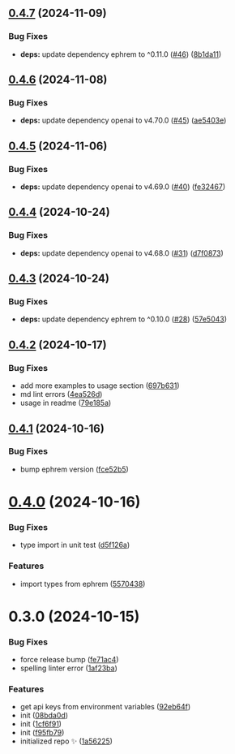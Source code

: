 ## [0.4.7](https://github.com/stevin-wilson/ephrem-ai/compare/0.4.6...0.4.7) (2024-11-09)

### Bug Fixes

- **deps:** update dependency ephrem to ^0.11.0 ([#46](https://github.com/stevin-wilson/ephrem-ai/issues/46)) ([8b1da11](https://github.com/stevin-wilson/ephrem-ai/commit/8b1da111159206a21a3e5e416debc33ec49b6610))

## [0.4.6](https://github.com/stevin-wilson/ephrem-ai/compare/0.4.5...0.4.6) (2024-11-08)

### Bug Fixes

- **deps:** update dependency openai to v4.70.0 ([#45](https://github.com/stevin-wilson/ephrem-ai/issues/45)) ([ae5403e](https://github.com/stevin-wilson/ephrem-ai/commit/ae5403e6675a61d39cf334837f0b2d71cb380e2b))

## [0.4.5](https://github.com/stevin-wilson/ephrem-ai/compare/0.4.4...0.4.5) (2024-11-06)

### Bug Fixes

- **deps:** update dependency openai to v4.69.0 ([#40](https://github.com/stevin-wilson/ephrem-ai/issues/40)) ([fe32467](https://github.com/stevin-wilson/ephrem-ai/commit/fe32467f2bf9229034798708eea350c204dd5e2c))

## [0.4.4](https://github.com/stevin-wilson/ephrem-ai/compare/0.4.3...0.4.4) (2024-10-24)

### Bug Fixes

- **deps:** update dependency openai to v4.68.0 ([#31](https://github.com/stevin-wilson/ephrem-ai/issues/31)) ([d7f0873](https://github.com/stevin-wilson/ephrem-ai/commit/d7f0873c0f907e8ae45bb697a0a7a35445040ea8))

## [0.4.3](https://github.com/stevin-wilson/ephrem-ai/compare/0.4.2...0.4.3) (2024-10-24)

### Bug Fixes

- **deps:** update dependency ephrem to ^0.10.0 ([#28](https://github.com/stevin-wilson/ephrem-ai/issues/28)) ([57e5043](https://github.com/stevin-wilson/ephrem-ai/commit/57e50435bfe4862d67b7f62a814c6318f463380e))

## [0.4.2](https://github.com/stevin-wilson/ephrem-ai/compare/0.4.1...0.4.2) (2024-10-17)

### Bug Fixes

- add more examples to usage section ([697b631](https://github.com/stevin-wilson/ephrem-ai/commit/697b6315db76935100b3e227a30f17d1d7154e58))
- md lint errors ([4ea526d](https://github.com/stevin-wilson/ephrem-ai/commit/4ea526d75637cabce11db5ad5261c5b63eea43c1))
- usage in readme ([79e185a](https://github.com/stevin-wilson/ephrem-ai/commit/79e185a0eb25ebe4bd792ad0f3012052ec5c30ef))

## [0.4.1](https://github.com/stevin-wilson/ephrem-ai/compare/0.4.0...0.4.1) (2024-10-16)

### Bug Fixes

- bump ephrem version ([fce52b5](https://github.com/stevin-wilson/ephrem-ai/commit/fce52b567ebfa4e7cc5a0ab528c0ec3b888e0d97))

# [0.4.0](https://github.com/stevin-wilson/ephrem-ai/compare/0.3.0...0.4.0) (2024-10-16)

### Bug Fixes

- type import in unit test ([d5f126a](https://github.com/stevin-wilson/ephrem-ai/commit/d5f126a110287bd993ee46b20b24962670c395e1))

### Features

- import types from ephrem ([5570438](https://github.com/stevin-wilson/ephrem-ai/commit/5570438c89a78b1f4f136b75476baacb867b8260))

# 0.3.0 (2024-10-15)

### Bug Fixes

- force release bump ([fe71ac4](https://github.com/stevin-wilson/ephrem-ai/commit/fe71ac4ba1bc32b6a853c696fb203981499b0a42))
- spelling linter error ([1af23ba](https://github.com/stevin-wilson/ephrem-ai/commit/1af23bacd1f94ab43ba3df7cc60c31b2cdd1e140))

### Features

- get api keys from environment variables ([92eb64f](https://github.com/stevin-wilson/ephrem-ai/commit/92eb64f0ce7c42b772cc4421ffd9a8ca450b9d75))
- init ([08bda0d](https://github.com/stevin-wilson/ephrem-ai/commit/08bda0dabb2935101b8db0d74f5674618e3271ee))
- init ([1cf6f91](https://github.com/stevin-wilson/ephrem-ai/commit/1cf6f91d03d36c3323f3f40c141442dad8d77449))
- init ([f95fb79](https://github.com/stevin-wilson/ephrem-ai/commit/f95fb792cc820d89975cb2ec171560093ad9a15d))
- initialized repo ✨ ([1a56225](https://github.com/stevin-wilson/ephrem-ai/commit/1a56225db832ad602974170ff864056a11928173))
